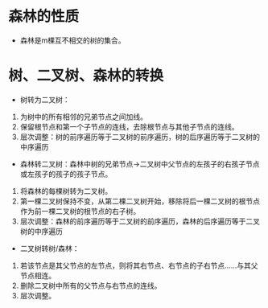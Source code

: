 # 森林的性质

- 森林是m棵互不相交的树的集合。

# 树、二叉树、森林的转换

- 树转为二叉树：

1. 为树中的所有相邻的兄弟节点之间加线。
2. 保留根节点和第一个子节点的连线，去除根节点与其他子节点的连线。
3. 层次调整：树的前序遍历等于二叉树的前序遍历，树的后序遍历等于二叉树的中序遍历

- 森林转二叉树：森林中树的兄弟节点&rarr;二叉树中父节点的左孩子的右孩子节点或左孩子的孩子的孩子节点。

1. 将森林的每棵树转为二叉树。
2. 第一棵二叉树保持不变，从第二棵二叉树开始，移除将后一棵二叉树的根节点作为前一棵二叉树的根节点的右子树。
3. 层次调整：森林的前序遍历等于二叉树的前序遍历，森林的后序遍历等于二叉树的中序遍历

- 二叉树转树/森林：

1. 若该节点是其父节点的左节点，则将其右节点、右节点的子右节点……与其父节点相连。
2. 删除二叉树中所有的父节点与右节点的连线。
3. 层次调整。




